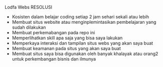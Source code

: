 Lodfa Webs RESOLUSI
- Kosisten dalam belajar coding setiap 2 jam sehari sekali atau lebih
- Membuat situs website atau menginplemintasikan pembelajaran yang sudah dilakukan
- Membuat perkemabangan pada repo ini
- Memperlihatkan skill apa saja yang bisa saya lakukan
- Memperkaya interaksi dan tampilan situs webs yang akan saya buat
- Membuat keamanan pada situs yang akan saya buat
- Membuat situs saya bisa digunakan oleh banyak khalayak atau orang2 untuk perkembangan bisnis dan ilmunya
